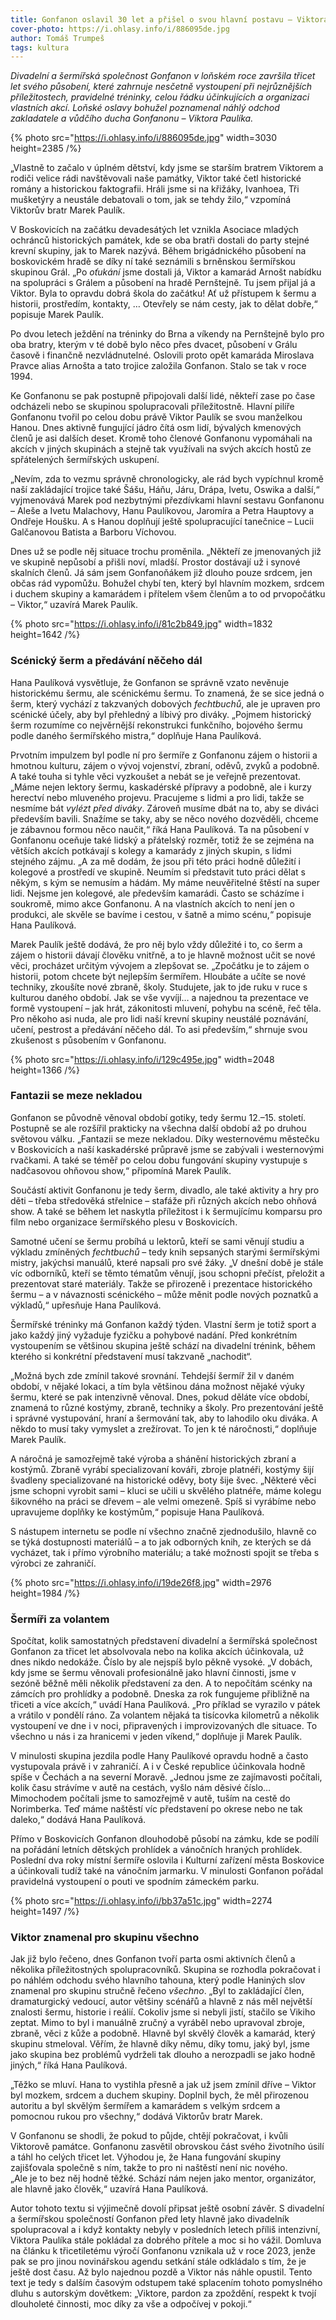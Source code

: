 ```yaml
---
title: Gonfanon oslavil 30 let a přišel o svou hlavní postavu – Viktora Paulíka. Pokračuje ale dál
cover-photo: https://i.ohlasy.info/i/886095de.jpg
author: Tomáš Trumpeš
tags: kultura
---
```


*Divadelní a šermířská společnost Gonfanon v loňském roce završila třicet let svého působení, které zahrnuje nesčetně vystoupení při nejrůznějších příležitostech, pravidelné tréninky, celou řádku účinkujících a organizaci vlastních akcí. Loňské oslavy bohužel poznamenal náhlý odchod zakladatele a vůdčího ducha Gonfanonu – Viktora Paulíka.*

{% photo src="https://i.ohlasy.info/i/886095de.jpg" width=3030 height=2385 /%}

„Vlastně to začalo v úplném dětství, kdy jsme se starším bratrem Viktorem a rodiči velice rádi navštěvovali naše památky, Viktor také četl historické romány a historickou faktografii. Hráli jsme si na křižáky, Ivanhoea, Tři mušketýry a neustále debatovali o tom, jak se tehdy žilo,“ vzpomíná Viktorův bratr Marek Paulík. 

V Boskovicích na začátku devadesátých let vznikla Asociace mladých ochránců historických památek, kde se oba bratři dostali do party stejné krevní skupiny, jak to Marek nazývá. Během brigádnického působení na boskovickém hradě se díky ní také seznámili s brněnskou šermířskou skupinou Grál. „Po *oťukání* jsme dostali já, Viktor a kamarád Arnošt nabídku na spolupráci s Grálem a působení na hradě Pernštejně. Tu jsem přijal já a Viktor. Byla to opravdu dobrá škola do začátku\! Ať už přístupem k šermu a historii, prostředím, kontakty, … Otevřely se nám cesty, jak to dělat dobře,“ popisuje Marek Paulík.

Po dvou letech ježdění na tréninky do Brna a víkendy na Pernštejně bylo pro oba bratry, kterým v té době bylo něco přes dvacet, působení v Grálu časově i finančně nezvládnutelné. Oslovili proto opět kamaráda Miroslava Pravce alias Arnošta a tato trojice založila Gonfanon. Stalo se tak v roce 1994\. 

Ke Gonfanonu se pak postupně připojovali další lidé, někteří zase po čase odcházeli nebo se skupinou spolupracovali příležitostně. Hlavní pilíře Gonfanonu tvořil po celou dobu právě Viktor Paulík se svou manželkou Hanou. Dnes aktivně fungující jádro čítá osm lidí, bývalých kmenových členů je asi dalších deset. Kromě toho členové Gonfanonu vypomáhali na akcích v jiných skupinách a stejně tak využívali na svých akcích hostů ze spřátelených šermířských uskupení. 

„Nevím, zda to vezmu správně chronologicky, ale rád bych vypíchnul kromě naší zakládající trojice také Šášu, Háňu, Járu, Drápa, Ivetu, Oswika a další,“ vyjmenovává Marek pod nezbytnými přezdívkami hlavní sestavu Gonfanonu – Aleše a Ivetu Malachovy, Hanu Paulíkovou, Jaromíra a Petra Hauptovy a Ondřeje Houšku. A s Hanou doplňují ještě spolupracující tanečnice – Lucii Galčanovou Batista a Barboru Víchovou. 

Dnes už se podle něj situace trochu proměnila. „Někteří ze jmenovaných již ve skupině nepůsobí a přišli noví, mladší. Prostor dostávají už i synové skalních členů. Já sám jsem Gonfanoňákem již dlouho pouze srdcem, jen občas rád vypomůžu. Bohužel chybí ten, který byl hlavním mozkem, srdcem i duchem skupiny a kamarádem i přítelem všem členům a to od prvopočátku – Viktor,“ uzavírá Marek Paulík.

{% photo src="https://i.ohlasy.info/i/81c2b849.jpg" width=1832 height=1642 /%}

### Scénický šerm a předávání něčeho dál

Hana Paulíková vysvětluje, že Gonfanon se správně vzato nevěnuje historickému šermu, ale scénickému šermu. To znamená, že se sice jedná o šerm, který vychází z takzvaných dobových *fechtbuchů*, ale je upraven pro scénické účely, aby byl přehledný a líbivý pro diváky. „Pojmem historický šerm rozumíme co nejvěrnější rekonstrukci funkčního, bojového šermu podle daného šermířského mistra,“ doplňuje Hana Paulíková.

Prvotním impulzem byl podle ní pro šermíře z Gonfanonu zájem o historii a hmotnou kulturu, zájem o vývoj vojenství, zbraní, oděvů, zvyků a podobně. A také touha si tyhle věci vyzkoušet a nebát se je veřejně prezentovat. „Máme nejen lektory šermu, kaskadérské přípravy a podobně, ale i kurzy herectví nebo mluveného projevu. Pracujeme s lidmi a pro lidi, takže se nesmíme bát *vylézt před diváky*. Zároveň musíme dbát na to, aby se diváci především bavili. Snažíme se taky, aby se něco nového dozvěděli, chceme je zábavnou formou něco naučit,“ říká Hana Paulíková. Ta na působení v Gonfanonu oceňuje také lidský a přátelský rozměr, totiž že se zejména na větších akcích potkávají s kolegy a kamarády z jiných skupin, s lidmi stejného zájmu. „A za mě dodám, že jsou při této práci hodně důležití i kolegové a prostředí ve skupině. Neumím si představit tuto práci dělat s někým, s kým se nemusím a hádám. My máme neuvěřitelné štěstí na super lidi. Nejsme jen kolegové, ale především kamarádi. Často se scházíme i soukromě, mimo akce Gonfanonu. A na vlastních akcích to není jen o produkci, ale skvěle se bavíme i cestou, v šatně a mimo scénu,“ popisuje Hana Paulíková.

Marek Paulík ještě dodává, že pro něj bylo vždy důležité i to, co šerm a zájem o historii dávají člověku vnitřně, a to je hlavně možnost učit se nové věci, procházet určitým vývojem a zlepšovat se. „Zpočátku je to zájem o historii, potom chcete být nejlepším šermířem. Hloubáte a učíte se nové techniky,  zkoušíte nové zbraně, školy. Studujete, jak to jde ruku v ruce s kulturou daného období. Jak se vše vyvíjí… a najednou ta prezentace ve formě vystoupení – jak hrát, zákonitosti mluvení, pohybu na scéně, řeč těla. Pro někoho asi nuda, ale pro lidi naší krevní skupiny neustálé poznávání, učení, pestrost a předávání něčeho dál. To asi především,“ shrnuje svou zkušenost s působením v Gonfanonu.

{% photo src="https://i.ohlasy.info/i/129c495e.jpg" width=2048 height=1366 /%}

### Fantazii se meze nekladou

Gonfanon se původně věnoval období gotiky, tedy šermu 12.–15. století. Postupně se ale rozšířil prakticky na všechna další období až po druhou světovou válku. „Fantazii se meze nekladou. Díky westernovému městečku v Boskovicích a naší kaskadérské průpravě jsme se zabývali i westernovými rvačkami. A také se téměř po celou dobu fungování skupiny vystupuje s nadčasovou ohňovou show,“ připomíná Marek Paulík.

Součástí aktivit Gonfanonu je tedy šerm, divadlo, ale také aktivity a hry pro děti – třeba středověká střelnice – stafáže při různých akcích nebo ohňová show. A také se během let naskytla příležitost i k šermujícímu komparsu pro film nebo organizace šermířského plesu v Boskovicích.

Samotné učení se šermu probíhá u lektorů, kteří se sami věnují studiu a výkladu zmíněných *fechtbuchů* – tedy knih sepsaných starými šermířskými mistry, jakýchsi manuálů, které napsali pro své žáky. „V dnešní době je stále víc odborníků, kteří se těmto tématům věnují, jsou schopni přečíst, přeložit a prezentovat staré materiály. Takže se přirozeně i prezentace historického šermu – a v návaznosti scénického – může měnit podle nových poznatků a výkladů,“ upřesňuje Hana Paulíková.

Šermířské tréninky má Gonfanon každý týden. Vlastní šerm je totiž sport a jako každý jiný vyžaduje fyzičku a pohybové nadání. Před konkrétním vystoupením se většinou skupina ještě schází na divadelní trénink, během kterého si konkrétní představení musí takzvaně „nachodit“.

„Možná bych zde zmínil takové srovnání. Tehdejší šermíř žil v daném období, v nějaké lokaci, a tím byla většinou dána možnost nějaké výuky šermu, které se pak intenzivně věnoval. Dnes, pokud děláte více období, znamená to různé kostýmy, zbraně, techniky a školy. Pro prezentování ještě i správné vystupování, hraní a šermování tak, aby to lahodilo oku diváka. A někdo to musí taky vymyslet a zrežírovat. To jen k té náročnosti,“ doplňuje Marek Paulík.

A náročná je samozřejmě také výroba a shánění historických zbraní a kostýmů. Zbraně vyrábí specializovaní kováři, zbroje platnéři, kostýmy šijí švadleny specializované na historické oděvy, boty šije švec. „Některé věci jsme schopni vyrobit sami – kluci se učili u skvělého platnéře, máme kolegu šikovného na práci se dřevem – ale velmi omezeně. Spíš si vyrábíme nebo upravujeme doplňky ke kostýmům,“ popisuje Hana Paulíková. 

S nástupem internetu se podle ní všechno značně zjednodušilo, hlavně co se týká dostupnosti materiálů – a to jak odborných knih, ze kterých se dá vycházet, tak i přímo výrobního materiálu; a také možnosti spojit se třeba s výrobci ze zahraničí.

{% photo src="https://i.ohlasy.info/i/19de26f8.jpg" width=2976 height=1984 /%}

### Šermíři za volantem

Spočítat, kolik samostatných představení divadelní a šermířská společnost Gonfanon za třicet let absolvovala nebo na kolika akcích účinkovala, už dnes nikdo nedokáže. Číslo by ale nejspíš bylo pěkně vysoké. „V dobách, kdy jsme se šermu věnovali profesionálně jako hlavní činnosti, jsme v sezóně běžně měli několik představení za den. A to nepočítám scénky na zámcích pro prohlídky a podobně. Dneska za rok fungujeme přibližně na třiceti a více akcích,“ uvádí Hana Paulíková. „Pro příklad se vyrazilo v pátek a vrátilo v pondělí ráno. Za volantem nějaká ta tisícovka kilometrů a několik vystoupení ve dne i v noci, připravených i improvizovaných dle situace. To všechno u nás i za hranicemi v jeden víkend,“ doplňuje ji Marek Paulík.

V minulosti skupina jezdila podle Hany Paulíkové opravdu hodně a často vystupovala právě i v zahraničí. A i v České republice účinkovala hodně spíše v Čechách a na severní Moravě. „Jednou jsme ze zajímavosti počítali, kolik času strávíme v autě na cestách, vyšlo nám děsivé číslo… Mimochodem počítali jsme to samozřejmě v autě, tuším na cestě do Norimberka. Teď máme naštěstí víc představení po okrese nebo ne tak daleko,“ dodává Hana Paulíková.

Přímo v Boskovicích Gonfanon dlouhodobě působí na zámku, kde se podílí na pořádání letních dětských prohlídek a vánočních hraných prohlídek. Poslední dva roky místní šermíře oslovila i Kulturní zařízení města Boskovice a účinkovali tudíž také na vánočním jarmarku. V minulosti Gonfanon pořádal pravidelná vystoupení o pouti ve spodním zámeckém parku.

{% photo src="https://i.ohlasy.info/i/bb37a51c.jpg" width=2274 height=1497 /%} 

### Viktor znamenal pro skupinu všechno

Jak již bylo řečeno, dnes Gonfanon tvoří parta osmi aktivních členů a několika příležitostných spolupracovníků. Skupina se rozhodla pokračovat i po náhlém odchodu svého hlavního tahouna, který podle Haniných slov znamenal pro skupinu stručně řečeno *všechno*. „Byl to zakládající člen, dramaturgický vedoucí, autor většiny scénářů a hlavně z nás měl největší znalosti šermu, historie i reálií. Cokoliv jsme si nebyli jistí, stačilo se Vikiho zeptat. Mimo to byl i manuálně zručný a vyráběl nebo upravoval zbroje, zbraně, věci z kůže a podobně. Hlavně byl skvělý člověk a kamarád, který skupinu stmeloval. Věřím, že hlavně díky němu, díky tomu, jaký byl, jsme jako skupina bez problémů vydrželi tak dlouho a nerozpadli se jako hodně jiných,“ říká Hana Paulíková. 

„Těžko se mluví. Hana to vystihla přesně a jak už jsem zmínil dříve – Viktor byl mozkem, srdcem a duchem skupiny. Doplnil bych, že měl přirozenou autoritu a byl skvělým šermířem a kamarádem s velkým srdcem a pomocnou rukou pro všechny,“ dodává Viktorův bratr Marek.

V Gonfanonu se shodli, že pokud to půjde, chtějí pokračovat, i kvůli Viktorově památce. Gonfanonu zasvětil obrovskou část svého životního úsilí a táhl ho celých třicet let. Výhodou je, že Hana fungování skupiny zajišťovala společně s ním, takže to pro ni naštěstí není nic nového.  
„Ale je to bez něj hodně těžké. Schází nám nejen jako mentor, organizátor, ale hlavně jako člověk,“ uzavírá Hana Paulíková.

Autor tohoto textu si výjimečně dovolí připsat ještě osobní závěr. S divadelní a šermířskou společností Gonfanon před lety hlavně jako divadelník spolupracoval a i když kontakty nebyly v posledních letech příliš intenzivní, Viktora Paulíka stále pokládal za dobrého přítele a moc si ho vážil. Domluva na článku k třicetiletému výročí Gonfanonu vznikala už v roce 2023, jenže pak se pro jinou novinářskou agendu setkání stále odkládalo s tím, že je ještě dost času. Až bylo najednou pozdě a Viktor nás náhle opustil. Tento text je tedy s dalším časovým odstupem také splacením tohoto pomyslného dluhu s autorským dovětkem: „Viktore, pardon za zpoždění, respekt k tvojí dlouholeté činnosti, moc díky za vše a odpočívej v pokoji.“